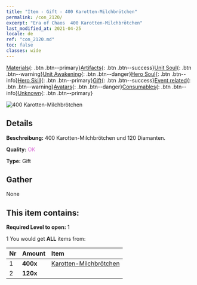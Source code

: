 ```yaml
---
title: "Item - Gift - 400 Karotten-Milchbrötchen"
permalink: /con_2120/
excerpt: "Era of Chaos  400 Karotten-Milchbrötchen"
last_modified_at: 2021-04-25
locale: de
ref: "con_2120.md"
toc: false
classes: wide
---
```

 [Materials](/ItemsDE/){: .btn .btn--primary}[Artifacts](/ItemsDE/Artifacts/){: .btn .btn--success}[Unit Soul](/ItemsDE/UnitSoul/){: .btn .btn--warning}[Unit Awakening](/ItemsDE/UnitAwakening/){: .btn .btn--danger}[Hero Soul](/ItemsDE/HeroSoul/){: .btn .btn--info}[Hero Skill](/ItemsDE/HeroSkill/){: .btn .btn--primary}[Gift](/ItemsDE/Gift/){: .btn .btn--success}[Event related](/ItemsDE/Events/){: .btn .btn--warning}[Avatars](/ItemsDE/Avatars/){: .btn .btn--danger}[Consumables](/ItemsDE/Consumables/){: .btn .btn--info}[Unknown](/ItemsDE/Unknown/){: .btn .btn--primary}

 ![400 Karotten-Milchbrötchen](/images/t/i_907587.png)

## Details
 **Beschreibung:** 400 Karotten-Milchbrötchen und 120 Diamanten.

 **Quality:** <span style="color: #DA70D6">OK</span>

 **Type:** Gift

## Gather

  None

## This item contains:

 **Required Level to open:** 1

 1 You would get **ALL** items  from:

  | Nr | Amount |     Item    |
  |:---|:-------|:------------|
  | 1 |  **400x** | [Karotten-Milchbrötchen](/ItemsDE/con_2119/) |  | 
  | 2 |  **120x** | <i class="fas fa-gem"/> |  | 
